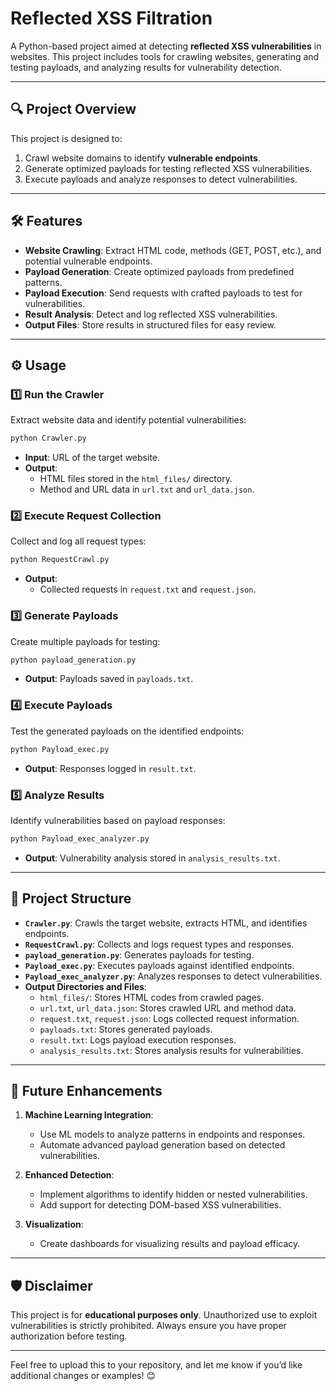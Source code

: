 # Reflected XSS Filtration  

A Python-based project aimed at detecting **reflected XSS vulnerabilities** in websites. This project includes tools for crawling websites, generating and testing payloads, and analyzing results for vulnerability detection.  

---

## 🔍 **Project Overview**  

This project is designed to:  
1. Crawl website domains to identify **vulnerable endpoints**.  
2. Generate optimized payloads for testing reflected XSS vulnerabilities.  
3. Execute payloads and analyze responses to detect vulnerabilities. 

---

## 🛠️ **Features**  

- **Website Crawling**: Extract HTML code, methods (GET, POST, etc.), and potential vulnerable endpoints.  
- **Payload Generation**: Create optimized payloads from predefined patterns.  
- **Payload Execution**: Send requests with crafted payloads to test for vulnerabilities.  
- **Result Analysis**: Detect and log reflected XSS vulnerabilities.  
- **Output Files**: Store results in structured files for easy review.  

---

## ⚙️ **Usage**  

### 1️⃣ Run the Crawler  
Extract website data and identify potential vulnerabilities:  
```bash
python Crawler.py
```  
- **Input**: URL of the target website.  
- **Output**:  
  - HTML files stored in the `html_files/` directory.  
  - Method and URL data in `url.txt` and `url_data.json`.  

### 2️⃣ Execute Request Collection  
Collect and log all request types:  
```bash
python RequestCrawl.py
```  
- **Output**:  
  - Collected requests in `request.txt` and `request.json`.  

### 3️⃣ Generate Payloads  
Create multiple payloads for testing:  
```bash
python payload_generation.py
```  
- **Output**: Payloads saved in `payloads.txt`.  

### 4️⃣ Execute Payloads  
Test the generated payloads on the identified endpoints:  
```bash
python Payload_exec.py
```  
- **Output**: Responses logged in `result.txt`.  

### 5️⃣ Analyze Results  
Identify vulnerabilities based on payload responses:  
```bash
python Payload_exec_analyzer.py
```  
- **Output**: Vulnerability analysis stored in `analysis_results.txt`.  

---

## 📄 **Project Structure**  

- **`Crawler.py`**: Crawls the target website, extracts HTML, and identifies endpoints.  
- **`RequestCrawl.py`**: Collects and logs request types and responses.  
- **`payload_generation.py`**: Generates payloads for testing.  
- **`Payload_exec.py`**: Executes payloads against identified endpoints.  
- **`Payload_exec_analyzer.py`**: Analyzes responses to detect vulnerabilities.  
- **Output Directories and Files**:  
  - `html_files/`: Stores HTML codes from crawled pages.  
  - `url.txt`, `url_data.json`: Stores crawled URL and method data.  
  - `request.txt`, `request.json`: Logs collected request information.  
  - `payloads.txt`: Stores generated payloads.  
  - `result.txt`: Logs payload execution responses.  
  - `analysis_results.txt`: Stores analysis results for vulnerabilities.  

---

## 🚀 **Future Enhancements**  

1. **Machine Learning Integration**:  
   - Use ML models to analyze patterns in endpoints and responses.  
   - Automate advanced payload generation based on detected vulnerabilities.  

2. **Enhanced Detection**:  
   - Implement algorithms to identify hidden or nested vulnerabilities.  
   - Add support for detecting DOM-based XSS vulnerabilities.  

3. **Visualization**:  
   - Create dashboards for visualizing results and payload efficacy.  

---

## 🛡️ **Disclaimer**  

This project is for **educational purposes only**. Unauthorized use to exploit vulnerabilities is strictly prohibited. Always ensure you have proper authorization before testing.  

--- 

Feel free to upload this to your repository, and let me know if you’d like additional changes or examples! 😊
